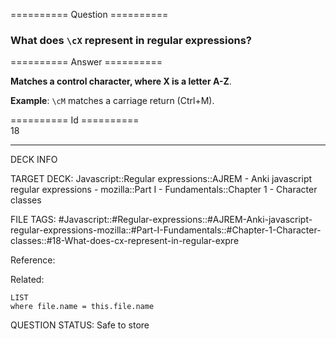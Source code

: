 ========== Question ==========  

### What does `\cX` represent in regular expressions?  

========== Answer ==========  

**Matches a control character, where X is a letter A-Z**.

**Example**: `\cM` matches a carriage return (Ctrl+M).

========== Id ==========  
18

---

DECK INFO

TARGET DECK: Javascript::Regular expressions::AJREM - Anki javascript regular expressions - mozilla::Part I - Fundamentals::Chapter 1 - Character classes

FILE TAGS: #Javascript::#Regular-expressions::#AJREM-Anki-javascript-regular-expressions-mozilla::#Part-I-Fundamentals::#Chapter-1-Character-classes::#18-What-does-cx-represent-in-regular-expre

Reference:

Related:

```dataview
LIST
where file.name = this.file.name
```


QUESTION STATUS: Safe to store
